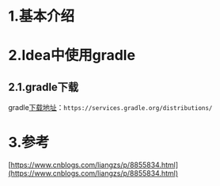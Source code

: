 # 1.基本介绍

# 2.Idea中使用gradle

## 2.1.gradle下载

gradle[下载地址](https://services.gradle.org/distributions/)：`https://services.gradle.org/distributions/`

# 3.参考

[https://www.cnblogs.com/liangzs/p/8855834.html](https://www.cnblogs.com/liangzs/p/8855834.html)

